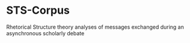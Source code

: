 # STS-Corpus
Rhetorical Structure theory analyses of messages exchanged during an asynchronous scholarly debate 
